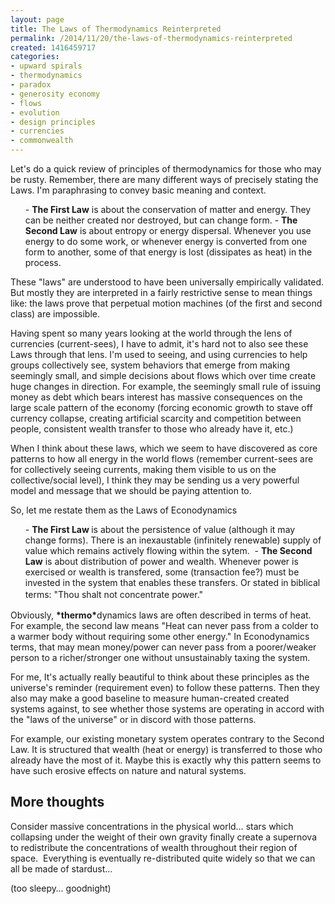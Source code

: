 ```yaml
---
layout: page
title: The Laws of Thermodynamics Reinterpreted
permalink: /2014/11/20/the-laws-of-thermodynamics-reinterpreted
created: 1416459717
categories:
- upward spirals
- thermodynamics
- paradox
- generosity economy
- flows
- evolution
- design principles
- currencies
- commonwealth
---
```


Let's do a quick review of principles of thermodynamics for those who may be rusty. Remember, there are many different ways of precisely stating the Laws. I'm paraphrasing to convey basic meaning and context.
<ol>
- <strong>The First Law</strong> is about the conservation of matter and energy.&nbsp;They can be neither created nor destroyed, but can change form.
- <strong>The Second Law</strong> is about entropy or energy dispersal. Whenever you use energy to do some work, or whenever energy is converted from one form to another, some of that energy is lost (dissipates as heat) in the process.&nbsp;</ol>
These "laws" are understood to have been universally empirically validated. But mostly they are interpreted in a fairly restrictive sense to mean things like: the laws prove that perpetual motion machines (of the first and second class) are impossible.

Having spent so many years looking at the world through the lens of currencies (current-sees), I have to admit, it's hard not to also see these Laws through that lens. I'm used to seeing, and using currencies to help groups collectively see, system behaviors that emerge from making seemingly small, and simple decisions about flows which over time create huge changes in direction. For example, the seemingly small rule of issuing money as debt which bears interest has massive consequences on the large scale pattern of the economy (forcing economic growth to stave off currency collapse, creating artificial scarcity and competition between people, consistent wealth transfer to those who already have it, etc.)

<!--break-->

When I think about these laws, which we seem to have discovered as core patterns to how all energy in the world flows (remember current-sees are for collectively seeing currents, making them visible to us on the collective/social level), I think they may be sending us a very powerful model and message that we should be paying attention to.

So, let me restate them as the Laws of Econodynamics
<ol>
- <strong>The First Law </strong>is about the persistence of value (although it may change forms). There is an inexaustable (infinitely renewable) supply of value which remains actively flowing within the sytem.&nbsp;
- <strong>The Second Law</strong> is about distribution of power and wealth. Whenever power is exercised or wealth is transfered, some (transaction fee?) must be invested in the system that enables these transfers. Or stated in biblical terms: "<span style="line-height: 1.5;">Thou shalt not concentrate power."</span></ol>
Obviously,&nbsp;<strong>*thermo*</strong>dynamics laws are often described in terms of heat. For example, the second law means "Heat can never pass from a colder to a warmer body without requiring some other energy." In Econodynamics terms, that may mean money/power can never pass from a poorer/weaker person to a richer/stronger one without unsustainably taxing the system.

For me, It's actually really beautiful to think about these principles as the universe's reminder (requirement even) to follow these patterns. Then they also may make a good baseline to measure human-created created systems against, to see whether those systems are operating in accord with the "laws of the universe" or in discord with those patterns.&nbsp;

For example, our existing monetary system operates contrary to the Second Law. It is structured that wealth (heat or energy) is transferred to those who already have the most of it. Maybe this is exactly why this pattern seems to have such erosive effects on nature and natural systems.
<h2>More thoughts</h2>
Consider massive concentrations in the physical world… stars which collapsing under the weight of their own gravity finally create a supernova to redistribute the concentrations of wealth throughout their region of space. &nbsp;Everything is eventually re-distributed quite widely so that we can all be made of stardust…

(too sleepy… goodnight)

